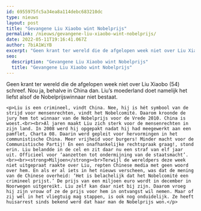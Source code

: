 ```yaml
---
id: 6955975fc5a34ea8a114debc683210dc
type: nieuws
layout: post
title: "Gevangene Liu Xiaobo wint Nobelprijs"
permalink: /nieuws/gevangene-liu-xiaobo-wint-nobelprijs/
date: 2022-05-11T19:16:41.067Z
author: 7biA1WiYB
excerpt: "Geen krant ter wereld die de afgelopen week niet over Liu Xiaobo (54) schreef. Nou ja, behalve in China dan. Liu’s moederland doet namelijk het liefst alsof de Nobelprijswinnaar niet bestaat.  "
seo:
  description: "Gevangene Liu Xiaobo wint Nobelprijs"
  title: "Gevangene Liu Xiaobo wint Nobelprijs"
---
```

Geen krant ter wereld die de afgelopen week niet over Liu Xiaobo (54) schreef. Nou ja, behalve in China dan. Liu’s moederland doet namelijk het liefst alsof de Nobelprijswinnaar niet bestaat.  

    <p>Liu is een crimineel, vindt China. Nee, hij is hét symbool van de strijd voor mensenrechten, vindt het Nobelcomité. Daarom kroonde de jury hem tot winnaar van de Nobelprijs voor de Vrede 2010. China is woest.<br><br>Al jaren maakt Liu zich sterk voor de mensenrechten in zijn land. In 2008 werd hij opgepakt nadat hij had meegewerkt aan een pamflet, Charta 08. Daarin werd gepleit voor hervormingen in het communistische China. Meer vrijheid voor burgers! Minder macht voor de Communistische Partij! En een onafhankelijke rechtspraak graag!, stond erin. Liu belandde in de cel en zit daar nu een straf van elf jaar uit. Officieel voor ‘aanzetten tot ondermijning van de staatsmacht’.<br><br><strong>Miljoen</strong><br>Terwijl de wereldpers deze week niet uitgepraat raakte over Liu, repten Chinese media met geen woord over hem. En als er al iets in het nieuws verscheen, was dat de mening van de Chinese overheid: ‘Het is belachelijk dat het Nobelcomité een crimineel prijst.’ De prijs van een miljoen euro wordt in december in Noorwegen uitgereikt. Liu zelf kan daar niet bij zijn. Daarom vroeg hij zijn vrouw of ze de prijs voor hem in ontvangst wil nemen. Maar of zij wél in het vliegtuig mag stappen, is ook nog onduidelijk. Ze heeft huisarrest sinds bekend werd dat haar man de Nobelprijs won.</p>  
